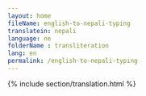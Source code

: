 ```yaml
--- 
layout: home 
fileName: english-to-nepali-typing
translatein: nepali
language: ne
folderName : transliteration
lang: en
permalink: /english-to-nepali-typing
---
```

{% include section/translation.html %}